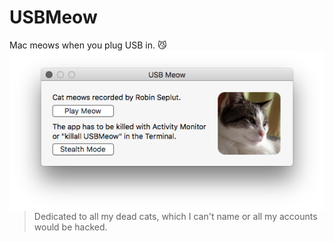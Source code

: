 # USBMeow
Mac meows when you plug USB in. 😼
<img align="right" src="screenshot.png">

> Dedicated to all my dead cats, which I can't name or all my accounts would be hacked.
